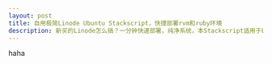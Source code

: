 ```yaml
---
layout: post
title: 自用极简Linode Ubuntu Stackscript，快捷部署rvm和ruby环境
description: 新买的Linode怎么搞？一分钟快速部署，纯净系统，本Stackscript适用于Ubuntu 12.04 LTS
---
```



haha
